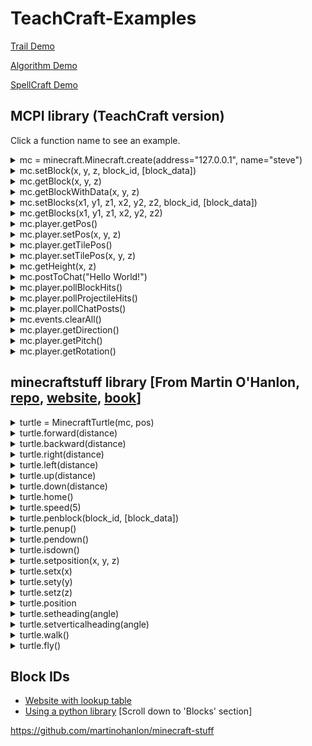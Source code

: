 # TeachCraft-Examples

[Trail Demo](https://www.youtube.com/watch?v=DONjswBR4dI)

[Algorithm Demo](https://www.youtube.com/watch?v=IJPpqOIl1LQ)

[SpellCraft Demo](http://imgur.com/x4ptEB8)



## MCPI library (TeachCraft version)

Click a function name to see an example.

<details>
  <summary>
mc = minecraft.Minecraft.create(address="127.0.0.1", name="steve")
  </summary>

> Connect to a minecraft world

```python

from mcpi import minecraft

#Connect to minecraft server 127.0.0.1 as player 'steve'
mc = minecraft.Minecraft.create(address="127.0.0.1", name="steve")

#Get current player's position
pos = mc.player.getPos()
print pos.x, pos.y, pos.z

```

</details>

<details>
  <summary>
mc.setBlock(x, y, z, block_id, [block_data])
  </summary>

> Set the block at coordinates X/Y/Z to block_id

```python

from mcpi import minecraft

#Connect to minecraft server 127.0.0.1 as player 'steve'
mc = minecraft.Minecraft.create(address="127.0.0.1", name="steve")

#Get current player's position
pos = mc.player.getPos()

#This is the minecraft block ID of the glass block.
#To see what other block IDs are available, go here in your browser: http://minecraft-ids.grahamedgecombe.com/
glass_block_id = 20

#Set the block underneath the player to be glass
mc.setBlock(pos.x, pos.y-1, pos.z, glass_block_id)

#Set the block to the side of player to be wood of a specific subtype
wood_block_id = 5
wood_data = 1 #subtype
mc.setBlock(pos.x+1, pos.y, pos.z, wood_block_id, wood_data)

```

</details>

<details>
  <summary>
mc.getBlock(x, y, z)
  </summary>

> Get the block at coordinates X/Y/Z, returning its block ID

```python

from mcpi import minecraft

# Connect to minecraft server 127.0.0.1 as player 'steve'
mc = minecraft.Minecraft.create(address="127.0.0.1", name="steve")

# Get current player's position
pos = mc.player.getPos()

# Get the block underneath the player
block_id_under_player = mc.getBlock(pos.x, pos.y-1, pos.z)
grass_block_id = 2

if block_id_under_player == grass_block_id:
    print "Player is standing on grass"

```

</details>



<details>
  <summary>
mc.getBlockWithData(x, y, z)
  </summary>

> Get the block at coordinates X/Y/Z, returning its block ID & data field (e.g. for wool color)

```python

from mcpi import minecraft

# Connect to minecraft server 127.0.0.1 as player 'steve'
mc = minecraft.Minecraft.create(address="127.0.0.1", name="steve")

# Get current player's position
pos = mc.player.getPos()

# Get the block underneath the player
block_under_player = mc.getBlockWithData(pos.x, pos.y-1, pos.z)
print "block id", block_under_player.id
print "block data", block_under_player.data

```

</details>


<details>
  <summary>
mc.setBlocks(x1, y1, z1, x2, y2, z2, block_id, [block_data])
  </summary>

> Set a cuboid of blocks between two opposite corners (x1/y1/z1 and x2/y2/z2)

```python

from mcpi import minecraft

#Connect to minecraft server 127.0.0.1 as player 'steve'
mc = minecraft.Minecraft.create(address="127.0.0.1", name="steve")

#Get current player's position
pos = mc.player.getPos()

#This is the minecraft block ID of the glass block.
#To see what other block IDs are available, go here in your browser: http://minecraft-ids.grahamedgecombe.com/
glass_block_id = 20

#Build a glass cube next to the player
mc.setBlocks(pos.x+3, pos.y, pos.z, pos.x+8, pos.y+5, pos.z+5, glass_block_id)

#Build a wood cube of a specific subtype next to the player, then make it hollow by building a smaller cube of air inside
wood_block_id = 5
wood_data = 1 #subtype
mc.setBlocks(pos.x-3, pos.y, pos.z, pos.x-8, pos.y+5, pos.z-5, wood_block_id, wood_data)

air_block_id = 0
mc.setBlocks(pos.x-2, pos.y+1, pos.z-1, pos.x-7, pos.y+4, pos.z-4, air_block_id)

```

</details>


<details>
  <summary>
mc.getBlocks(x1, y1, z1, x2, y2, z2)
  </summary>

> Get a cuboid of blocks between two opposite corners (x1/y1/z1 and x2/y2/z2)

```python

from mcpi import minecraft

#Connect to minecraft server 127.0.0.1 as player 'steve'
mc = minecraft.Minecraft.create(address="127.0.0.1", name="steve")

#Get current player's position
pos = mc.player.getPos()

blocks = mc.getBlocks(pos.x+3, pos.y, pos.z, pos.x+8, pos.y+5, pos.z+5)
for block_id in blocks:
    print block_id


```

</details>


<details>
  <summary>
mc.player.getPos()
  </summary>

> Get current player's position exactly (decimals)

```python

from mcpi import minecraft

#Connect to minecraft server 127.0.0.1 as player 'steve'
mc = minecraft.Minecraft.create(address="127.0.0.1", name="bob")

#Get current player's position
pos = mc.player.getPos()

# Returns Vec3(18.3814903971,6.0,25.6063951368)
# Can be accessed as pos.x, pos.y, and pos.z
print pos.x, pos.y, pos.z

```

</details>


<details>
  <summary>
mc.player.setPos(x, y, z)
  </summary>

> Set current player's position exactly (supports decimals)

```python

from mcpi import minecraft

#Connect to minecraft server 127.0.0.1 as player 'steve'
mc = minecraft.Minecraft.create(address="127.0.0.1", name="bob")

#Get current player's position
pos = mc.player.getPos()

#Set current player's position 100 blocks in the air
mc.player.setPos(pos.x, pos.y+100, pos.z)

```

</details>

<details>
  <summary>
mc.player.getTilePos()
  </summary>

> Get current player's position rounded to the block (integer)

```python

from mcpi import minecraft

#Connect to minecraft server 127.0.0.1 as player 'steve'
mc = minecraft.Minecraft.create(address="127.0.0.1", name="bob")

#Get current player's position
pos = mc.player.getTilePos()

# Returns Vec3(52, 4, -10)
# Can be accessed as pos.x, pos.y, and pos.z
print pos.x, pos.y, pos.z

```

</details>


<details>
  <summary>
mc.player.setTilePos(x, y, z)
  </summary>

> Set current player's position rounded to the block (supports integers)

```python

from mcpi import minecraft

#Connect to minecraft server 127.0.0.1 as player 'steve'
mc = minecraft.Minecraft.create(address="127.0.0.1", name="bob")

#Get current player's position
pos = mc.player.getTilePos()

#Set current player's position 100 blocks in the air
mc.player.setTilePos(pos.x, pos.y+100, pos.z)

```

</details>


<details>
  <summary>
mc.getHeight(x, z)
  </summary>

> Given an x/z coordinate, find the highest non-air block (y coordinate)

```python

from mcpi import minecraft

#Connect to minecraft server 127.0.0.1 as player 'steve'
mc = minecraft.Minecraft.create(address="127.0.0.1", name="bob")

#Get current player's position
pos = mc.player.getTilePos()

highest_block_y_coordinate = mc.getHeight(pos.x, pos.y)
print highest_block_y_coordinate

```

</details>

<details>
  <summary>
mc.postToChat("Hello World!")
  </summary>

> Post any text string to chat in-game

```python

from mcpi import minecraft

#Connect to minecraft server 127.0.0.1 as player 'steve'
mc = minecraft.Minecraft.create(address="127.0.0.1", name="bob")

mc.postToChat("Hello World!")

```

</details>


<details>
  <summary>
mc.player.pollBlockHits()
  </summary>

> Perform an action wherever the player right clicks with a sword

```python

from mcpi import minecraft

#Connect to minecraft server 127.0.0.1 as player 'steve'
mc = minecraft.Minecraft.create(address="127.0.0.1", name="bob")

while True:

    for blockhit in mc.player.pollBlockHits():

        #Get coordinates for block that player right clicked with sword
        pos = blockhit.pos

        #Clear out a cube of blocks at that location
        air_block_id = 0
        mc.setBlocks(pos.x+2, pos.y+2, pos.z+2, pos.x-2, pos.y-2, pos.z-2, air_block_id)

```

</details>

<details>
  <summary>
mc.player.pollProjectileHits()
  </summary>

> Perform an action wherever the player shoots with an arrow

```python

from mcpi import minecraft

#Connect to minecraft server 127.0.0.1 as player 'steve'
mc = minecraft.Minecraft.create(address="127.0.0.1", name="bob")

while True:

    for blockhit in mc.player.pollProjectileHits():

        #Get coordinates for block that player shot with an arrow
        pos = blockhit.pos

        #Teleport player to where arrow landed
        mc.player.setPos(pos.x, pos.y, pos.z)

```

</details>

<details>
  <summary>
mc.player.pollChatPosts()
  </summary>

> Perform an action whenever the player types something in chat

```python

from mcpi import minecraft

#Connect to minecraft server 127.0.0.1 as player 'steve'
mc = minecraft.Minecraft.create(address="127.0.0.1", name="bob")

while True:

    for chatpost in mc.player.pollChatPosts():

        #If I type explode into chat...
        if chatpost.message.lower() == "explode":

            #Get my position
            pos = mc.player.getPos()

            #Put TNT at my position
            mc.setBlock(pos.x, pos.y, pos.z, 46)

            #And put a redstone block under the TNT to activate it
            mc.setBlock(pos.x, pos.y-1, pos.z, 152)

```

</details>


<details>
  <summary>
mc.events.clearAll()
  </summary>

> Clear all events that have happened since the events where last retrieved

```python

from mcpi import minecraft

#Connect to minecraft server 127.0.0.1 as player 'steve'
mc = minecraft.Minecraft.create(address="127.0.0.1", name="bob")

mc.events.clearAll()

```

</details>


<details>
  <summary>
mc.player.getDirection()
  </summary>

> Get unit vector of x,y,z for the player's direction

```python

from mcpi import minecraft

#Connect to minecraft server 127.0.0.1 as player 'steve'
mc = minecraft.Minecraft.create(address="127.0.0.1", name="bob")

#Get current player's direction
direction = mc.player.getDirection()

# Returns Vec3(-0.935271308082,-0.271442436324,-0.227126801679)
# Can be accessed as direction.x, direction.y, and direction.z
print direction.x, direction.y, direction.z

```

</details>

<details>
  <summary>
mc.player.getPitch()
  </summary>

> Get the pitch angle (-90 to 90) for the player

```python

from mcpi import minecraft

#Connect to minecraft server 127.0.0.1 as player 'steve'
mc = minecraft.Minecraft.create(address="127.0.0.1", name="bob")

#Get current player's pitch
pitch = mc.player.getPitch()

# Returns 15.750118 (or something like that)
print pitch

```

</details>

<details>
  <summary>
mc.player.getRotation()
  </summary>

> Get the rotational angle (0 to 360) for the player

```python

from mcpi import minecraft

#Connect to minecraft server 127.0.0.1 as player 'steve'
mc = minecraft.Minecraft.create(address="127.0.0.1", name="bob")

#Get current player's rotation
rotation = mc.player.getRotation()

# Returns -256.3502 (or something like that)
print rotation

```

</details>


## minecraftstuff library [From Martin O'Hanlon, <a href='https://github.com/martinohanlon/minecraft-stuff'>repo</a>, <a href='http://www.stuffaboutcode.com/p/minecraft.html'>website</a>, <a href='https://www.amazon.com/gp/product/111894691X/ref=as_li_tl?ie=UTF8&camp=1789&creative=9325&creativeASIN=111894691X&linkCode=as2&tag=teachcraft-20&linkId=62f6ef5032275ace368045b4b7535c8f'>book</a>]


<details>
  <summary>
turtle = MinecraftTurtle(mc, pos)
  </summary>

> Connect to a minecraft world

```python

from mcpi import minecraft
from minecraftstuff import MinecraftTurtle

#Connect to minecraft server 127.0.0.1 as player 'steve'
mc = minecraft.Minecraft.create(address="127.0.0.1", name="steve")

#Get current player's position
pos = mc.player.getPos()


# create minecraft turtle
turtle = MinecraftTurtle(mc, pos)

# tests
# draw a pentagon at different speeds
turtle.forward(5)
turtle.right(72)
turtle.speed(8)
turtle.forward(5)
turtle.right(72)
turtle.speed(10)
turtle.forward(5)
turtle.right(72)
turtle.speed(0)
turtle.forward(5)
turtle.right(72)
turtle.forward(5)

# change pen
turtle.penblock(block.WOOL.id, 0)

# backward
turtle.speed(6)
turtle.backward(10)

# change pen
turtle.penblock(block.WOOL.id, 1)

# pen up/down
turtle.penup()
turtle.forward(20)
turtle.pendown()

# change pen
turtle.penblock(block.WOOL.id, 2)

# up, down, left
turtle.up(30)
turtle.forward(5)
turtle.right(72)
turtle.forward(5)
turtle.down(30)
turtle.left(72)
turtle.forward(5)

# change pen
turtle.penblock(block.WOOL.id, 3)

# walking
turtle.walk()
turtle.forward(10)

```

</details>


<details>
  <summary>
turtle.forward(distance)
  </summary>

> Move turtle forward [distance] number of blocks

```python

from mcpi import minecraft
from minecraftstuff import MinecraftTurtle

#Connect to minecraft server 127.0.0.1 as player 'steve'
mc = minecraft.Minecraft.create(address="127.0.0.1", name="steve")

#Get current player's position
pos = mc.player.getPos()


# create minecraft turtle
turtle = MinecraftTurtle(mc, pos)

# Move turtle forward 5 blocks
turtle.forward(5)

```

</details>

<details>
  <summary>
turtle.backward(distance)
  </summary>

> Move turtle backward [distance] number of blocks

```python

from mcpi import minecraft
from minecraftstuff import MinecraftTurtle

#Connect to minecraft server 127.0.0.1 as player 'steve'
mc = minecraft.Minecraft.create(address="127.0.0.1", name="steve")

#Get current player's position
pos = mc.player.getPos()


# create minecraft turtle
turtle = MinecraftTurtle(mc, pos)

turtle.backward(10)

```

</details>

<details>
  <summary>
turtle.right(distance)
  </summary>

> Move turtle right [distance] number of blocks

```python

from mcpi import minecraft
from minecraftstuff import MinecraftTurtle

#Connect to minecraft server 127.0.0.1 as player 'steve'
mc = minecraft.Minecraft.create(address="127.0.0.1", name="steve")

#Get current player's position
pos = mc.player.getPos()


# create minecraft turtle
turtle = MinecraftTurtle(mc, pos)

turtle.right(10)

```

</details>

<details>
  <summary>
turtle.left(distance)
  </summary>

> Move turtle left [distance] number of blocks

```python

from mcpi import minecraft
from minecraftstuff import MinecraftTurtle

#Connect to minecraft server 127.0.0.1 as player 'steve'
mc = minecraft.Minecraft.create(address="127.0.0.1", name="steve")

#Get current player's position
pos = mc.player.getPos()


# create minecraft turtle
turtle = MinecraftTurtle(mc, pos)

turtle.left(10)

```

</details>


<details>
  <summary>
turtle.up(distance)
  </summary>

> Move turtle up [distance] number of blocks

```python

from mcpi import minecraft
from minecraftstuff import MinecraftTurtle

#Connect to minecraft server 127.0.0.1 as player 'steve'
mc = minecraft.Minecraft.create(address="127.0.0.1", name="steve")

#Get current player's position
pos = mc.player.getPos()


# create minecraft turtle
turtle = MinecraftTurtle(mc, pos)

turtle.up(10)

```

</details>

<details>
  <summary>
turtle.down(distance)
  </summary>

> Move turtle down [distance] number of blocks

```python

from mcpi import minecraft
from minecraftstuff import MinecraftTurtle

#Connect to minecraft server 127.0.0.1 as player 'steve'
mc = minecraft.Minecraft.create(address="127.0.0.1", name="steve")

#Get current player's position
pos = mc.player.getPos()


# create minecraft turtle
turtle = MinecraftTurtle(mc, pos)

turtle.down(10)

```

</details>

<details>
  <summary>
turtle.home()
  </summary>

> Move turtle back to the position it started in

```python

from mcpi import minecraft
from minecraftstuff import MinecraftTurtle

#Connect to minecraft server 127.0.0.1 as player 'steve'
mc = minecraft.Minecraft.create(address="127.0.0.1", name="steve")

#Get current player's position
pos = mc.player.getPos()


# create minecraft turtle
turtle = MinecraftTurtle(mc, pos)

turtle.down(10)
turtle.right(10)
turtle.home()

```

</details>

<details>
  <summary>
turtle.speed(5)
  </summary>

> Change the turtles speed (1 - slowest, 10 - fastest, 0 - no animation, it just draws the lines)

```python

from mcpi import minecraft
from minecraftstuff import MinecraftTurtle

#Connect to minecraft server 127.0.0.1 as player 'steve'
mc = minecraft.Minecraft.create(address="127.0.0.1", name="steve")

#Get current player's position
pos = mc.player.getPos()


# create minecraft turtle
turtle = MinecraftTurtle(mc, pos)

turtle.speed(5)
turtle.down(10)
turtle.speed(10)
turtle.right(10)
turtle.home()

```

</details>


<details>
  <summary>
turtle.penblock(block_id, [block_data])
  </summary>

> Change the turtles speed (1 - slowest, 10 - fastest, 0 - no animation, it just draws the lines)

```python

from mcpi import minecraft
from minecraftstuff import MinecraftTurtle

#Connect to minecraft server 127.0.0.1 as player 'steve'
mc = minecraft.Minecraft.create(address="127.0.0.1", name="steve")

#Get current player's position
pos = mc.player.getPos()


# create minecraft turtle
turtle = MinecraftTurtle(mc, pos)

grass_block_id = 2
turtle.penblock(grass_block_id)
turtle.down(10)

wool_block_id = 35
wool_block_data = 1 #orange

turtle.penblock(wool_block_id, wool_block_data)
turtle.right(10)

```

</details>

<details>
  <summary>
turtle.penup()
  </summary>

> Put the pen up (stop drawing when the turtle moves)

```python

from mcpi import minecraft
from minecraftstuff import MinecraftTurtle

#Connect to minecraft server 127.0.0.1 as player 'steve'
mc = minecraft.Minecraft.create(address="127.0.0.1", name="steve")

#Get current player's position
pos = mc.player.getPos()


# create minecraft turtle
turtle = MinecraftTurtle(mc, pos)

turtle.down(10)

turtle.penup()

turtle.right(10)

```

</details>

<details>
  <summary>
turtle.pendown()
  </summary>

> Put the pen down (start drawing again when the turtle moves after you called turtle.penup())

```python

from mcpi import minecraft
from minecraftstuff import MinecraftTurtle

#Connect to minecraft server 127.0.0.1 as player 'steve'
mc = minecraft.Minecraft.create(address="127.0.0.1", name="steve")

#Get current player's position
pos = mc.player.getPos()


# create minecraft turtle
turtle = MinecraftTurtle(mc, pos)

turtle.down(10)

turtle.pendown()

turtle.right(10)

turtle.penup()

turtle.up(10)

```

</details>

<details>
  <summary>
turtle.isdown()
  </summary>

> Check if the pen is down, returning a boolean

```python

from mcpi import minecraft
from minecraftstuff import MinecraftTurtle

#Connect to minecraft server 127.0.0.1 as player 'steve'
mc = minecraft.Minecraft.create(address="127.0.0.1", name="steve")

#Get current player's position
pos = mc.player.getPos()


# create minecraft turtle
turtle = MinecraftTurtle(mc, pos)

turtle.down(10)

turtle.pendown()

turtle.right(10)

if turtle.isdown():
    print "Pen is down!"

```

</details>


<details>
  <summary>
turtle.setposition(x, y, z)
  </summary>

> Reset turtle's position to a given x/y/z coordinate

```python

from mcpi import minecraft
from minecraftstuff import MinecraftTurtle

#Connect to minecraft server 127.0.0.1 as player 'steve'
mc = minecraft.Minecraft.create(address="127.0.0.1", name="steve")

#Get current player's position
pos = mc.player.getPos()


# create minecraft turtle at player's current position
turtle = MinecraftTurtle(mc, pos)

turtle.down(10)

turtle.right(10)

# Have turtle reset back to player's position
turtle.setposition(pos.x, pos.y, pos.z)

```

</details>

<details>
  <summary>
turtle.setx(x)
  </summary>

> Reset turtle's position to a given x coordinate

```python

from mcpi import minecraft
from minecraftstuff import MinecraftTurtle

#Connect to minecraft server 127.0.0.1 as player 'steve'
mc = minecraft.Minecraft.create(address="127.0.0.1", name="steve")

#Get current player's position
pos = mc.player.getPos()


# create minecraft turtle at player's current position
turtle = MinecraftTurtle(mc, pos)

turtle.down(10)

turtle.right(10)

# Have turtle reset back to player's x position
turtle.setx(pos.x)

```

</details>

<details>
  <summary>
turtle.sety(y)
  </summary>

> Reset turtle's position to a given y coordinate

```python

from mcpi import minecraft
from minecraftstuff import MinecraftTurtle

#Connect to minecraft server 127.0.0.1 as player 'steve'
mc = minecraft.Minecraft.create(address="127.0.0.1", name="steve")

#Get current player's position
pos = mc.player.getPos()


# create minecraft turtle at player's current position
turtle = MinecraftTurtle(mc, pos)

turtle.down(10)

turtle.right(10)

# Have turtle reset back to player's y position
turtle.setx(pos.y)

```

</details>

<details>
  <summary>
turtle.setz(z)
  </summary>

> Reset turtle's position to a given z coordinate

```python

from mcpi import minecraft
from minecraftstuff import MinecraftTurtle

#Connect to minecraft server 127.0.0.1 as player 'steve'
mc = minecraft.Minecraft.create(address="127.0.0.1", name="steve")

#Get current player's position
pos = mc.player.getPos()


# create minecraft turtle at player's current position
turtle = MinecraftTurtle(mc, pos)

turtle.down(10)

turtle.right(10)

# Have turtle reset back to player's z position
turtle.setx(pos.z)

```

</details>

<details>
  <summary>
turtle.position
  </summary>

> Retrieve turtle's current x/y/z position

```python

from mcpi import minecraft
from minecraftstuff import MinecraftTurtle

#Connect to minecraft server 127.0.0.1 as player 'steve'
mc = minecraft.Minecraft.create(address="127.0.0.1", name="steve")

#Get current player's position
pos = mc.player.getPos()


# create minecraft turtle at player's current position
turtle = MinecraftTurtle(mc, pos)

turtlePos = turtle.position
print turtlePos.x
print turtlePos.y
print turtlePos.z


```

</details>

<details>
  <summary>
turtle.setheading(angle)
  </summary>

> Set the turtles headings

```python

from mcpi import minecraft
from minecraftstuff import MinecraftTurtle

#Connect to minecraft server 127.0.0.1 as player 'steve'
mc = minecraft.Minecraft.create(address="127.0.0.1", name="steve")

#Get current player's position
pos = mc.player.getPos()


# create minecraft turtle at player's current position
turtle = MinecraftTurtle(mc, pos)

turtle.setheading(90)

```

</details>


<details>
  <summary>
turtle.setverticalheading(angle)
  </summary>

> Set the turtles vertical headings

```python

from mcpi import minecraft
from minecraftstuff import MinecraftTurtle

#Connect to minecraft server 127.0.0.1 as player 'steve'
mc = minecraft.Minecraft.create(address="127.0.0.1", name="steve")

#Get current player's position
pos = mc.player.getPos()


# create minecraft turtle at player's current position
turtle = MinecraftTurtle(mc, pos)

turtle.setverticalheading(90)

```

</details>

<details>
  <summary>
turtle.walk()
  </summary>

> Force the turtle to walk along the ground

```python

from mcpi import minecraft
from minecraftstuff import MinecraftTurtle

#Connect to minecraft server 127.0.0.1 as player 'steve'
mc = minecraft.Minecraft.create(address="127.0.0.1", name="steve")

#Get current player's position
pos = mc.player.getPos()


# create minecraft turtle at player's current position
turtle = MinecraftTurtle(mc, pos)

turtle.walk()

```

</details>

<details>
  <summary>
turtle.fly()
  </summary>

> Allow the turtle to fly (e.g. not be forced to move along the ground)

```python

from mcpi import minecraft
from minecraftstuff import MinecraftTurtle

#Connect to minecraft server 127.0.0.1 as player 'steve'
mc = minecraft.Minecraft.create(address="127.0.0.1", name="steve")

#Get current player's position
pos = mc.player.getPos()


# create minecraft turtle at player's current position
turtle = MinecraftTurtle(mc, pos)

turtle.fly()

```

</details>


## Block IDs

- <a href='http://minecraft-ids.grahamedgecombe.com/'>Website with lookup table</a>
- <a href='http://www.stuffaboutcode.com/p/minecraft-api-reference.html'>Using a python library</a> [Scroll down to 'Blocks' section]

https://github.com/martinohanlon/minecraft-stuff